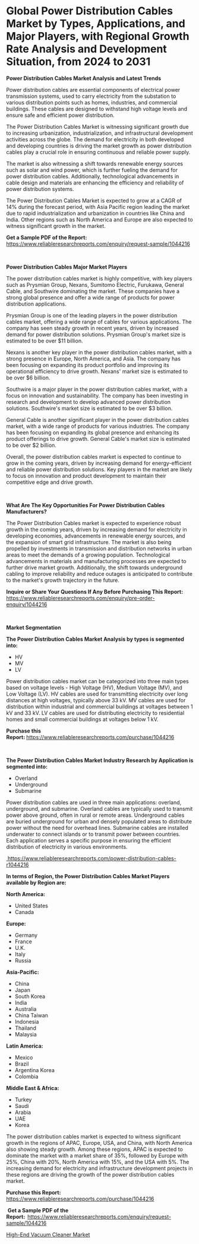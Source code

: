 <p><h1>Global Power Distribution Cables Market by Types, Applications, and Major Players, with Regional Growth Rate Analysis and Development Situation, from 2024 to 2031</h1></p><p><strong>Power Distribution Cables Market Analysis and Latest Trends</strong></p>
<p><p>Power distribution cables are essential components of electrical power transmission systems, used to carry electricity from the substation to various distribution points such as homes, industries, and commercial buildings. These cables are designed to withstand high voltage levels and ensure safe and efficient power distribution.</p><p>The Power Distribution Cables Market is witnessing significant growth due to increasing urbanization, industrialization, and infrastructural development activities across the globe. The demand for electricity in both developed and developing countries is driving the market growth as power distribution cables play a crucial role in ensuring continuous and reliable power supply.</p><p>The market is also witnessing a shift towards renewable energy sources such as solar and wind power, which is further fueling the demand for power distribution cables. Additionally, technological advancements in cable design and materials are enhancing the efficiency and reliability of power distribution systems.</p><p>The Power Distribution Cables Market is expected to grow at a CAGR of 14% during the forecast period, with Asia Pacific region leading the market due to rapid industrialization and urbanization in countries like China and India. Other regions such as North America and Europe are also expected to witness significant growth in the market.</p></p>
<p><strong>Get a Sample PDF of the Report:&nbsp;</strong> <a href="https://www.reliableresearchreports.com/enquiry/request-sample/1044216">https://www.reliableresearchreports.com/enquiry/request-sample/1044216</a></p>
<p>&nbsp;</p>
<p><strong>Power Distribution Cables Major Market Players</strong></p>
<p><p>The power distribution cables market is highly competitive, with key players such as Prysmian Group, Nexans, Sumitomo Electric, Furukawa, General Cable, and Southwire dominating the market. These companies have a strong global presence and offer a wide range of products for power distribution applications.</p><p>Prysmian Group is one of the leading players in the power distribution cables market, offering a wide range of cables for various applications. The company has seen steady growth in recent years, driven by increased demand for power distribution solutions. Prysmian Group's market size is estimated to be over $11 billion.</p><p>Nexans is another key player in the power distribution cables market, with a strong presence in Europe, North America, and Asia. The company has been focusing on expanding its product portfolio and improving its operational efficiency to drive growth. Nexans' market size is estimated to be over $6 billion.</p><p>Southwire is a major player in the power distribution cables market, with a focus on innovation and sustainability. The company has been investing in research and development to develop advanced power distribution solutions. Southwire's market size is estimated to be over $3 billion.</p><p>General Cable is another significant player in the power distribution cables market, with a wide range of products for various industries. The company has been focusing on expanding its global presence and enhancing its product offerings to drive growth. General Cable's market size is estimated to be over $2 billion.</p><p>Overall, the power distribution cables market is expected to continue to grow in the coming years, driven by increasing demand for energy-efficient and reliable power distribution solutions. Key players in the market are likely to focus on innovation and product development to maintain their competitive edge and drive growth.</p></p>
<p>&nbsp;</p>
<p><strong>What Are The Key Opportunities For Power Distribution Cables Manufacturers?</strong></p>
<p><p>The Power Distribution Cables market is expected to experience robust growth in the coming years, driven by increasing demand for electricity in developing economies, advancements in renewable energy sources, and the expansion of smart grid infrastructure. The market is also being propelled by investments in transmission and distribution networks in urban areas to meet the demands of a growing population. Technological advancements in materials and manufacturing processes are expected to further drive market growth. Additionally, the shift towards underground cabling to improve reliability and reduce outages is anticipated to contribute to the market's growth trajectory in the future.</p></p>
<p><strong>Inquire or Share Your Questions If Any Before Purchasing This Report:</strong> <a href="https://www.reliableresearchreports.com/enquiry/pre-order-enquiry/1044216">https://www.reliableresearchreports.com/enquiry/pre-order-enquiry/1044216</a></p>
<p>&nbsp;</p>
<p><strong>Market Segmentation</strong></p>
<p><strong>The Power Distribution Cables Market Analysis by types is segmented into:</strong></p>
<p><ul><li>HV</li><li>MV</li><li>LV</li></ul></p>
<p><p>Power distribution cables market can be categorized into three main types based on voltage levels - High Voltage (HV), Medium Voltage (MV), and Low Voltage (LV). HV cables are used for transmitting electricity over long distances at high voltages, typically above 33 kV. MV cables are used for distribution within industrial and commercial buildings at voltages between 1 kV and 33 kV. LV cables are used for distributing electricity to residential homes and small commercial buildings at voltages below 1 kV.</p></p>
<p><strong>Purchase this Report:&nbsp;</strong><a href="https://www.reliableresearchreports.com/purchase/1044216">https://www.reliableresearchreports.com/purchase/1044216</a></p>
<p>&nbsp;</p>
<p><strong>The Power Distribution Cables Market Industry Research by Application is segmented into:</strong></p>
<p><ul><li>Overland</li><li>Underground</li><li>Submarine</li></ul></p>
<p><p>Power distribution cables are used in three main applications: overland, underground, and submarine. Overland cables are typically used to transmit power above ground, often in rural or remote areas. Underground cables are buried underground for urban and densely populated areas to distribute power without the need for overhead lines. Submarine cables are installed underwater to connect islands or to transmit power between countries. Each application serves a specific purpose in ensuring the efficient distribution of electricity in various environments.</p></p>
<p><a href="https://www.reliableresearchreports.com/power-distribution-cables-r1044216">&nbsp;https://www.reliableresearchreports.com/power-distribution-cables-r1044216</a></p>
<p><strong>In terms of Region, the Power Distribution Cables Market Players available by Region are:</strong></p>
<p>
    <p> <strong> North America: </strong>
        <ul>
            <li>United States</li>
            <li>Canada</li>
        </ul>
        </p> 
    <p> <strong> Europe: </strong>
        <ul>
            <li>Germany</li>
            <li>France</li>
            <li>U.K.</li>
            <li>Italy</li>
            <li>Russia</li>
        </ul>
        </p> 
    <p> <strong> Asia-Pacific: </strong>
        <ul>
            <li>China</li>
            <li>Japan</li>
            <li>South Korea</li>
            <li>India</li>
            <li>Australia</li>
            <li>China Taiwan</li>
            <li>Indonesia</li>
            <li>Thailand</li>
            <li>Malaysia</li>
        </ul>
        </p> 
    <p> <strong> Latin America: </strong>
        <ul>
            <li>Mexico</li>
            <li>Brazil</li>
            <li>Argentina Korea</li>
            <li>Colombia</li>
        </ul>
        </p> 
    <p> <strong> Middle East & Africa: </strong>
        <ul>
            <li>Turkey</li>
            <li>Saudi</li>
            <li>Arabia</li>
            <li>UAE</li>
            <li>Korea</li>
        </ul>
    </p>
    </p>
<p><p>The power distribution cables market is expected to witness significant growth in the regions of APAC, Europe, USA, and China, with North America also showing steady growth. Among these regions, APAC is expected to dominate the market with a market share of 35%, followed by Europe with 25%, China with 20%, North America with 15%, and the USA with 5%. The increasing demand for electricity and infrastructure development projects in these regions are driving the growth of the power distribution cables market.</p></p>
<p><strong>Purchase this Report: </strong><a href="https://www.reliableresearchreports.com/purchase/1044216">https://www.reliableresearchreports.com/purchase/1044216</a></p>
<p>&nbsp;<strong>Get a Sample PDF of the Report:&nbsp;&nbsp;</strong><a href="https://www.reliableresearchreports.com/enquiry/request-sample/1044216">https://www.reliableresearchreports.com/enquiry/request-sample/1044216</a></p>
<p><strong></strong></p>
<p><p><a href="https://github.com/RoberthSchneidedXf/Market-Research-Report-List-1/blob/main/high-end-vacuum-cleaner-market.md">High-End Vacuum Cleaner Market</a></p></p>